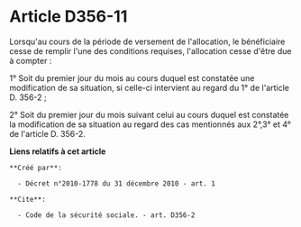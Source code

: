 # Article D356-11

Lorsqu'au cours de la période de versement de l'allocation, le bénéficiaire cesse de remplir l'une des conditions requises,
l'allocation cesse d'être due à compter : 

1° Soit du premier jour du mois au cours duquel est constatée une modification de sa situation, si celle-ci intervient au
regard du 1° de l'article D. 356-2 ; 

2° Soit du premier jour du mois suivant celui au cours duquel est constatée la modification de sa situation au regard des cas
mentionnés aux 2°,3° et 4° de l'article D. 356-2.

**Liens relatifs à cet article**

	**Créé par**:

	  - Décret n°2010-1778 du 31 décembre 2010 - art. 1

	**Cite**:

	  - Code de la sécurité sociale. - art. D356-2
